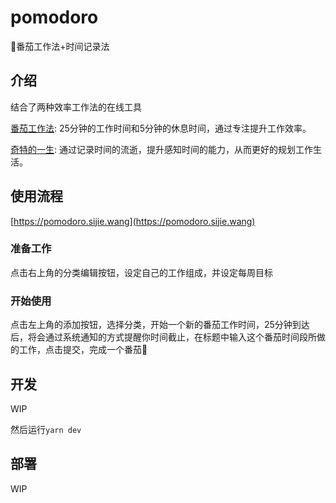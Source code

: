 # pomodoro 

🍅番茄工作法+时间记录法

## 介绍

结合了两种效率工作法的在线工具

[番茄工作法](https://zh.wikipedia.org/wiki/%E7%95%AA%E8%8C%84%E5%B7%A5%E4%BD%9C%E6%B3%95): 25分钟的工作时间和5分钟的休息时间，通过专注提升工作效率。

[奇特的一生](https://book.douban.com/subject/1115353/): 通过记录时间的流逝，提升感知时间的能力，从而更好的规划工作生活。

## 使用流程

[https://pomodoro.sijie.wang](https://pomodoro.sijie.wang)

### 准备工作

点击右上角的分类编辑按钮，设定自己的工作组成，并设定每周目标

### 开始使用

点击左上角的添加按钮，选择分类，开始一个新的番茄工作时间，25分钟到达后，将会通过系统通知的方式提醒你时间截止，在标题中输入这个番茄时间段所做的工作，点击提交，完成一个番茄🍅

## 开发

WIP

然后运行`yarn dev`

## 部署

WIP
